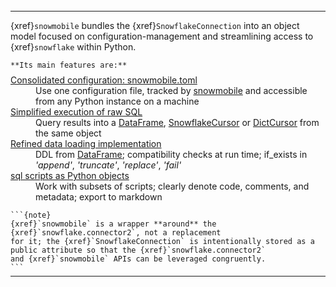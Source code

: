 ```{include} /badges.md
```

<hr class="sn-grey" style="margin-top: -0.7rem; margin-bottom: 0;">

{xref}`snowmobile` bundles the {xref}`SnowflakeConnection` into an object model 
focused on configuration-management and streamlining access to {xref}`snowflake` 
within Python.

```{div} hanging
**Its main features are:**
```
<style>
truncated {
    margin: 0 0.1rem 0.1rem 1.1rem;
}
</style>
<DL style="margin-top: -0.4em;">
<DT><span class="fa fa-check text-success mr-1"></span><a class="reference internal" href="usage/snowmobile_toml.html#snowmobile-toml"><span class="std std-doc">Consolidated configuration: snowmobile.toml</span></a>
    <dd class="truncated">Use one configuration file, tracked by <a class="reference external" href="https://pypi.org/project/snowmobile/">snowmobile</a> and accessible from any Python instance on a machine

<DT><span class="fa fa-check text-success mr-1"></span><a class="reference internal" href="usage/snowmobile.html#executing-raw-sql"><span class="std std-doc">Simplified execution of raw SQL</span></a>
    <dd class="truncated">Query results into a <a class="reference external" href="https://pandas.pydata.org/pandas-docs/stable/reference/api/pandas.DataFrame.html">DataFrame</a>, 
    <a class="reference external" href="https://docs.snowflake.com/en/user-guide/python-connector-api.html#cursor">SnowflakeCursor</a> or 
    <a class="reference external" href="https://docs.snowflake.com/en/user-guide/python-connector-api.html#cursor">DictCursor</a> from the same object

<DT><span class="fa fa-check text-success mr-1"></span><a class="reference internal" href="usage/table.html"><span class="std std-doc">Refined data loading implementation</span></a>
    <dd class="truncated">DDL from <a class="reference external" href="https://pandas.pydata.org/pandas-docs/stable/reference/api/pandas.DataFrame.html">DataFrame</a>;
    compatibility checks at run time; if_exists in <i>'append'</i>, <i>'truncate'</i>, <i>'replace'</i>, <i>'fail'</i>

<DT><span class="fa fa-check text-success mr-1"></span><a class="reference internal" href="usage/script.html#examples"><span class="std std-doc">sql scripts as Python objects</span></a>
    <dd class="truncated">Work with subsets of scripts; clearly denote code, comments, and metadata; export to markdown
</DL>

````{div} sn-indent-h-cell, sn-dedent-v-t-container
```{note}
{xref}`snowmobile` is a wrapper **around** the {xref}`snowflake.connector2`, not a replacement
for it; the {xref}`SnowflakeConnection` is intentionally stored as a public attribute so that the {xref}`snowflake.connector2` 
and {xref}`snowmobile` APIs can be leveraged congruently.
```
````

<hr class="sn-grey" style="margin-top: -0.5rem; margin-bottom: 1.5rem;">
